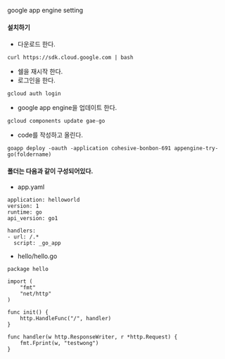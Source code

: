 
google app engine setting

#### 설치하기
* 다운로드 한다.
 ```
 curl https://sdk.cloud.google.com | bash
 ```
 
* 쉘을 재시작 한다.
* 로그인을 한다.
```
gcloud auth login
```

* google app engine을 업데이트 한다.
```
gcloud components update gae-go
```

* code를 작성하고 올린다.
```
goapp deploy -oauth -application cohesive-bonbon-691 appengine-try-go(foldername)
```

#### 폴더는 다음과 같이 구성되어있다.

* app.yaml

```
application: helloworld
version: 1
runtime: go
api_version: go1

handlers:
- url: /.*
  script: _go_app
  ```

* hello/hello.go

```
package hello

import (
    "fmt"
    "net/http"
)

func init() {
    http.HandleFunc("/", handler)
}

func handler(w http.ResponseWriter, r *http.Request) {
    fmt.Fprint(w, "testwong")
}
```
